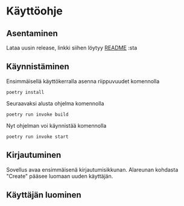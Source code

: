 # Käyttöohje
## Asentaminen
Lataa uusin release, linkki siihen löytyy [README](https://github.com/maizzuu/ot-harjoitustyo/blob/master/README.md)
:sta
  
## Käynnistäminen
Ensimmäisellä käyttökerralla asenna riippuvuudet komennolla  
  
`poetry install `  
  
Seuraavaksi alusta ohjelma komennolla  
  
`poetry run invoke build`
  
Nyt ohjelman voi käynnistää komennolla  
  
`poetry run invoke start`  

## Kirjautuminen 
Sovellus avaa ensimmäisenä kirjautumisikkunan. Alareunan kohdasta "Create" pääsee luomaan uuden käyttäjän.
  
## Käyttäjän luominen 
